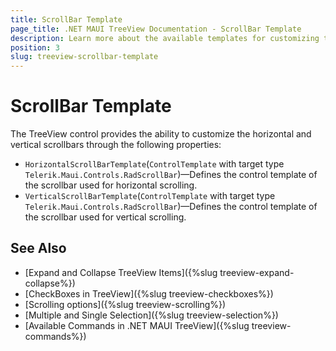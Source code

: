```yaml
---
title: ScrollBar Template
page_title: .NET MAUI TreeView Documentation - ScrollBar Template
description: Learn more about the available templates for customizing the ScrollBar of the .NET MAUI TreeView control.
position: 3
slug: treeview-scrollbar-template
---
```


# ScrollBar Template

The TreeView control provides the ability to customize the horizontal and vertical scrollbars through the following properties:

* `HorizontalScrollBarTemplate`(`ControlTemplate` with target type `Telerik.Maui.Controls.RadScrollBar`)&mdash;Defines the control template of the scrollbar used for horizontal scrolling.
* `VerticalScrollBarTemplate`(`ControlTemplate` with target type `Telerik.Maui.Controls.RadScrollBar`)&mdash;Defines the control template of the scrollbar used for vertical scrolling.

## See Also

* [Expand and Collapse TreeView Items]({%slug treeview-expand-collapse%})
* [CheckBoxes in TreeView]({%slug treeview-checkboxes%})
* [Scrolling options]({%slug treeview-scrolling%})
* [Multiple and Single Selection]({%slug treeview-selection%})
* [Available Commands in .NET MAUI TreeView]({%slug treeview-commands%})